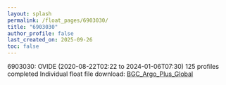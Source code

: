 ```yaml
---
layout: splash
permalink: /float_pages/6903030/
title: "6903030"
author_profile: false
last_created_on: 2025-09-26
toc: false
---
```

 
6903030: OVIDE (2020-08-22T02:22 to 2024-01-06T07:30)
125 profiles completed
Individual float file download: [BGC_Argo_Plus_Global](https://ftp.soest.hawaii.edu/bgc_argo_plus/Individual_Floats/outliers_removed/6903030_Sprof_processed.nc)
